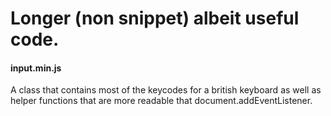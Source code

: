 # Longer (non snippet) albeit useful code.

#### input.min.js
A class that contains most of the keycodes for a british keyboard as well as helper functions that are more readable that document.addEventListener. 
